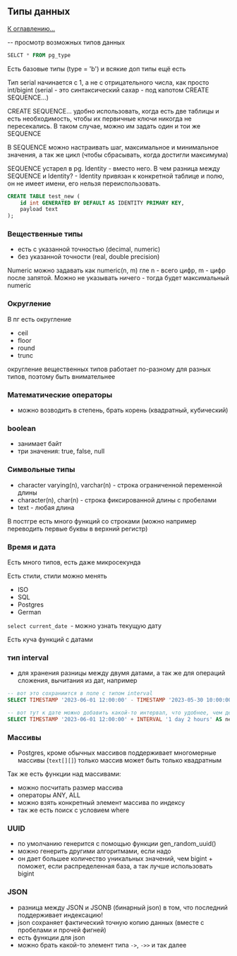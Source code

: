 ## Типы данных

[К оглавлению...](/README.md)

-- просмотр возможных типов данных

```sql
SELCT * FROM pg_type
```

Есть базовые типы (type = 'b') и всякие доп типы ещё есть

Тип serial начинается с 1, а не с отрицательного числа, как просто int/bigint
(serial - это синтаксический сахар - под капотом CREATE SEQUENCE...)

CREATE SEQUENCE... удобно использовать, когда есть две таблицы и есть необходимость, чтобы их первичные ключи никогда не
пересекались. В таком случае, можно им задать один и тои же SEQUENCE

В SEQUENCE можно настраивать шаг, максимальное и минимальное значения, а так же цикл (чтобы сбрасывать, когда достигли
максимума)

SEQUENCE устарел в pg. Identity - вместо него. В чем разница между SEQUENCE и Identity? - Identity привязан к конкретной
таблице и полю, он не имеет имени, его нельзя переиспользовать.

```sql
CREATE TABLE test_new (
    id int GENERATED BY DEFAULT AS IDENTITY PRIMARY KEY,
    payload text
);
```

### Вещественные типы

- есть с указанной точностью (decimal, numeric)
- без указанной точности (real, double precision)

Numeric можно задавать как numeric(n, m) гле n - всего цифр, m - цифр после запятой. Можно не указывать ничего - тогда
будет максимальный numeric

### Округление

В пг есть округление

- ceil
- floor
- round
- trunc

округление вещественных типов работает по-разному для разных типов, поэтому быть внимательнее

### Математические операторы

- можно возводить в степень, брать корень (квадратный, кубический)

### boolean

- занимает байт
- три значения: true, false, null

### Символьные типы

- character varying(n), varchar(n) - строка ограниченной переменной длины
- character(n), char(n) - строка фиксированной длины с пробелами
- text - любая длина

В постгре есть много функций со строками (можно например переводить первые буквы в верхний регистр)

### Время и дата

Есть много типов, есть даже микросекунда

Есть стили, стили можно менять

- ISO
- SQL
- Postgres
- German

`select current_date `- можно узнать текущую дату

Eсть куча функций с датами

### тип interval

- для хранения разницы между двумя датами, а так же для операций сложения, вычитания из дат, например

```sql
-- вот это сохраниится в поле с типом interval
SELECT TIMESTAMP '2023-06-01 12:00:00' - TIMESTAMP '2023-05-30 10:00:00' AS duration;

-- вот тут к дате можно добавить какой-то интервал, что удобнее, чем делать это в js к примеру
SELECT TIMESTAMP '2023-06-01 12:00:00' + INTERVAL '1 day 2 hours' AS new_timestamp;
```

### Массивы

- Postgres, кроме обычных массивов поддерживает многомерные массивы (`text[][]`) только массив может быть только
  квадратным

Так же есть функции над массивами:

- можно посчитать размер массива
- операторы ANY, ALL
- можно взять конкретный элемент массива по индексу
- так же есть поиск с условием where

### UUID

- по умолчанию генерится с помощью функции gen_random_uuid()
- можно генерить другими алгоритмами, если надо
- он дает большее количество уникальных значений, чем bigint + поможет, если распределенная база, а так лучше
  использовать bigint

### JSON

- разница между JSON и JSONB (бинарный json) в том, что последний поддерживает индексацию!
- json сохраняет фактический точную копию данных (вместе с пробелами и прочей фигней)
- есть функции для json
- можно брать какой-то элемент типа `->`, `->>` и так далее
